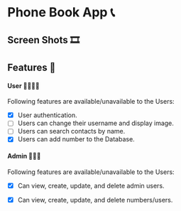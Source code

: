 
# Phone Book App 📞


## Screen Shots 🎞







## Features 🌟

#### User 👩🏻🧑🏻

Following features are available/unavailable to the Users:

- [x] User authentication.
- [ ] Users can change their username and display image.
- [ ] Users can search contacts by name.
- [x] Users can add number to the Database.

#### Admin 👨🏻‍💻

Following features are available/unavailable to the Users:

- [x] Can view, create, update, and delete admin users.
- [x] Can view, create, update, and delete numbers/users.




